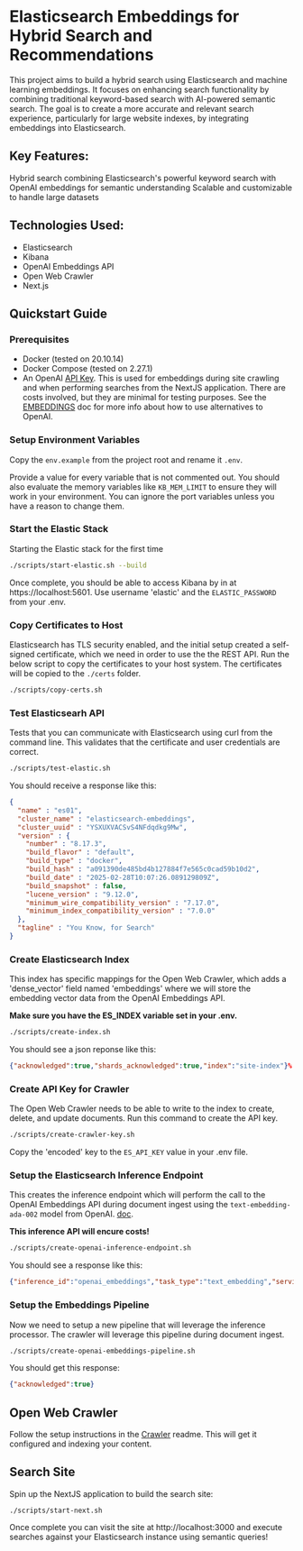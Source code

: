 # Elasticsearch Embeddings for Hybrid Search and Recommendations

This project aims to build a hybrid search using Elasticsearch and machine learning embeddings. It focuses on enhancing search functionality by combining traditional keyword-based search with AI-powered semantic search. The goal is to create a more accurate and relevant search experience, particularly for large website indexes, by integrating embeddings into Elasticsearch.

## Key Features:
Hybrid search combining Elasticsearch's powerful keyword search with OpenAI embeddings for semantic understanding
Scalable and customizable to handle large datasets

## Technologies Used:
- Elasticsearch
- Kibana
- OpenAI Embeddings API
- Open Web Crawler
- Next.js

## Quickstart Guide

### Prerequisites
- Docker (tested on 20.10.14)
- Docker Compose (tested on 2.27.1)
- An OpenAI [API Key](https://platform.openai.com/api-keys). This is used for embeddings during site crawling and when performing searches from the NextJS application. There are costs involved, but they are minimal for testing purposes. See the [EMBEDDINGS](./docs/EMBEDDINGS.md) doc for more info about how to use alternatives to OpenAI.

### Setup Environment Variables
Copy the `env.example` from the project root and rename it `.env`.

Provide a value for every variable that is not commented out. You should also evaluate the memory variables like `KB_MEM_LIMIT` to ensure they will work in your environment. You can ignore the port variables unless you have a reason to change them.

### Start the Elastic Stack
Starting the Elastic stack for the first time

```sh
./scripts/start-elastic.sh --build
```

Once complete, you should be able to access Kibana by in at https://localhost:5601. Use username  'elastic' and the `ELASTIC_PASSWORD` from your .env.

### Copy Certificates to Host
Elasticsearch has TLS security enabled, and the initial setup created a self-signed certificate, which we need in order to use the the REST API. Run the below script to copy the certificates to your host system. The certificates will be copied to the `./certs` folder.

```sh
./scripts/copy-certs.sh
```

### Test Elasticsearh API
Tests that you can communicate with Elasticsearch using curl from the command line. This validates that the certificate and user credentials are correct.

```sh
./scripts/test-elastic.sh
```
You should receive a response like this:

```json
{
  "name" : "es01",
  "cluster_name" : "elasticsearch-embeddings",
  "cluster_uuid" : "YSXUXVACSvS4NFdqdkg9Mw",
  "version" : {
    "number" : "8.17.3",
    "build_flavor" : "default",
    "build_type" : "docker",
    "build_hash" : "a091390de485bd4b127884f7e565c0cad59b10d2",
    "build_date" : "2025-02-28T10:07:26.089129809Z",
    "build_snapshot" : false,
    "lucene_version" : "9.12.0",
    "minimum_wire_compatibility_version" : "7.17.0",
    "minimum_index_compatibility_version" : "7.0.0"
  },
  "tagline" : "You Know, for Search"
}
```

### Create Elasticsearch Index
This index has specific mappings for the Open Web Crawler, which adds a 'dense_vector' field named 'embeddings' where we will store the embedding vector data from the OpenAI Embeddings API.

**Make sure you have the ES_INDEX variable set in your .env.**

```sh
./scripts/create-index.sh
```

You should see a json reponse like this:
```json
{"acknowledged":true,"shards_acknowledged":true,"index":"site-index"}%
```

### Create API Key for Crawler
The Open Web Crawler needs to be able to write to the index to create, delete, and update documents. Run this command to create the API key.

```sh
./scripts/create-crawler-key.sh
```

Copy the 'encoded' key to the `ES_API_KEY` value in your .env file.

### Setup the Elasticsearch Inference Endpoint
This creates the inference endpoint which will perform the call to the OpenAI Embeddings API during document ingest using the `text-embedding-ada-002` model from OpenAI. [doc](./docs/EMBEDDINGS.md).

**This inference API will encure costs!**

```sh
./scripts/create-openai-inference-endpoint.sh
```

You should see a response like this:

```json
{"inference_id":"openai_embeddings","task_type":"text_embedding","service":"openai","service_settings":{"model_id":"text-embedding-ada-002","similarity":"dot_product","dimensions":1536,"rate_limit":{"requests_per_minute":3000}},"chunking_settings":{"strategy":"sentence","max_chunk_size":250,"sentence_overlap":1}}%
```

### Setup the Embeddings Pipeline
Now we need to setup a new pipeline that will leverage the inference processor. The crawler will leverage this pipeline during document ingest.

```sh
./scripts/create-openai-embeddings-pipeline.sh
```

You should get this response:
```json
{"acknowledged":true}
```

## Open Web Crawler
Follow the setup instructions in the [Crawler](./docs/CRAWLER.md) readme. This will get it configured and indexing your content.

## Search Site
Spin up the NextJS application to build the search site:

```
./scripts/start-next.sh
```

Once complete you can visit the site at http://localhost:3000 and execute searches against your Elasticsearch instance using semantic queries!